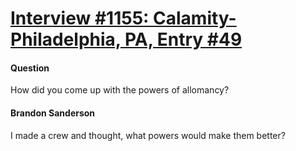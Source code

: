 # [Interview #1155: Calamity-Philadelphia, PA, Entry #49](https://www.theoryland.com/intvmain.php?i=1155#49)

#### Question

How did you come up with the powers of allomancy?

#### Brandon Sanderson

I made a crew and thought, what powers would make them better?

